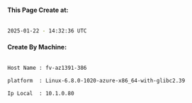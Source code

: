 
   
#### This Page Create at:

```bash

2025-01-22 - 14:32:36 UTC

```

#### Create By Machine:

```bash

Host Name : fv-az1391-386

platform  : Linux-6.8.0-1020-azure-x86_64-with-glibc2.39

Ip Local  : 10.1.0.80

```

